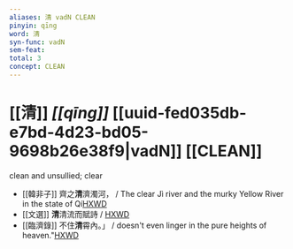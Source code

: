 ```yaml
---
aliases: 清 vadN CLEAN
pinyin: qīng
word: 清
syn-func: vadN
sem-feat: 
total: 3
concept: CLEAN 
---
```

# [[清]] *[[qīng]]*  [[uuid-fed035db-e7bd-4d23-bd05-9698b26e38f9|vadN]] [[CLEAN]]
clean and unsullied; clear
 - [[韓非子]] 齊之**清**濟濁河， / The clear Jì river and the murky Yellow River in the state of Qí[HXWD](https://hxwd.org/textview.html?location=KR3c0005_tls_001-13a.2)
 - [[文選]] **清**清流而賦詩 / [HXWD](https://hxwd.org/textview.html?location=KR4h0001_tls_045-24a.27)
 - [[臨濟錄]] 不住**清**霄內。」 / doesn't even linger in the pure heights of heaven."[HXWD](https://hxwd.org/textview.html?location=KR6q0053_T_001-0506a.52)